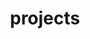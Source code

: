 ---
layout: page
title: projects
nav: true
dropdown: true
children: 
    - title: Light Novel
      permalink: /projects/
    - title: divider
    - title: Web Novel
      permalink: /blog/
---
